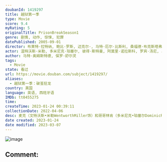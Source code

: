 ```yaml
---
doubanId: 1419297
title: 越狱第一季
type: Movie
score: 9.4
myRating: 5
originalTitle: PrisonBreakSeason1
genre: 剧情, 动作, 惊悚, 犯罪
datePublished: 2005-09-01
director: 布莱特·拉特纳, 鲍比·罗斯, 迈克尔·, 马特·厄尔·比斯利, 桑福德·布克斯塔弗, 德怀特·, 杰斯·亚历山大, undefined, 格雷格·艾坦尼斯, 凯文·霍克斯, 布拉德·特纳, 罗伯特·曼德尔, 弗雷德·格伯, 兰迪·奇斯克, 盖·费尔兰德, 塞尔吉奥·米米卡
actor: 温特沃斯·米勒, 多米尼克·珀塞尔, 彼得·斯特曼, 阿莫里·诺拉斯科, 罗宾·汤尼, 马歇尔·奥尔曼, 韦德·威廉姆斯, 迈克尔·拉帕波特, 罗伯特·克耐普, 莎拉·韦恩·卡丽丝, 乔迪·琳·欧基菲, undefined, undefined, undefined, 莫洛克·奥马里, undefined, 托德·特里, undefined, 斯科特·阿兰·史密斯, undefined, undefined, 马克斯·克里奇, undefined, 修戴利, 本杰明·贝尼特斯, undefined, undefined, 杰夫·卡希尔, 亚当·德尔·里奥, 卡洛斯·纳瓦罗, undefined, 保罗·安德斯坦, 霍莉·瓦兰丝, 比利·乔·马丁内斯, undefined, 马克·莫蒂尼, undefined, 卡莉·罗森博格, 乔·巴齐尔, undefined, undefined, undefined, 迈克尔·南弗里亚, undefined, 斯科特·杰埃克, 杰萨琳·吉尔西格, undefined, 布鲁诺·冈恩, 乔·范·斯莱克, undefined, 切尔西·罗斯, 迈克尔·加斯顿, 保罗·佩里, 约翰·比灵斯列, undefined, 余朝汉, 科布恩·格罗斯, undefined, 约瑟夫·斯科拉, 汤姆·麦克尔罗伊, 瑞贝卡·斯宾塞, 菲利普·爱德华·范·利尔, 罗南多·博伊斯, 阿什利·博彻, 海伦娜·科勒沃恩, 李·可可, undefined, 詹妮弗·琼·泰勒, undefined, undefined, 丹尼·麦卡蒂, 麦克·勃兰特, 蕾切尔·洛埃拉, 乔伊·霍萨, 玛莉·贝丝·菲舍尔, 丹尼·麦卡锡, 崔西·莱茨, 尼克·罗斯, 乔·米诺索, 瑞秋·塞雷达, undefined, 里斯·里奥斯, undefined, 多米尼克·培斯, 劳伦斯·瓦尔纳多, 迈克尔·, 辛希亚·卡耶·麦克威廉姆斯, 安东尼·约翰·邓尼森, 萨拉·贝克, undefined, undefined, 安德鲁·罗森博格, 乔·努内斯, 马特·德卡罗, 丹妮尔·坎贝尔, 杰奎琳·威廉姆斯, 约翰·裘德, 阿迪纳·波特, 阿尔·萨皮恩扎, 塞拉斯·威尔·米切尔, 阿贝尔·百色拉, undefined, 布鲁斯·, 迈克尔·库立兹, 米歇尔·佛贝丝, undefined, undefined, undefined, undefined, undefined, undefined, undefined, 克里斯·弗雷霍夫, 缪斯·沃森, 洛克蒙·邓巴, 斯黛西·霍尔, undefined, 布兰登·泰勒·罗素, 迪兰·明奈特, 罗伯托·桑切斯, undefined, .佩里, undefined, undefined, 肯尼斯·韦恩·布拉德利, undefined, undefined, undefined, undefined, 拉里·杰克·唐森, 毛里斯·里佩克, 普雷斯顿·詹姆斯·希利耶, 珍妮·克伦, undefined, undefined, undefined, undefined, 迈克尔·帕特里克·布林, 伊立沙·弗雷丁, undefined, undefined, 达里尔·考克斯, undefined, undefined, 戴维·杰, 凯斯·戴蒙德, 丹尼斯·, undefined, undefined, undefined, 李·雷赫曼, 卡蜜尔·古阿蒂, undefined, undefined, undefined, undefined, 布兰尼·霍甘, 塔特姆·尚客, 比利·史蒂文森, undefined, 豪威·约翰逊, 迈克·戈麦斯, undefined, 约翰尼·克鲁斯, 德雷克·安东尼, undefined, 约翰·图尔克, 米切尔·劳伦斯, 亚历克斯·丹尼尔斯, 克里斯蒂安·鲍曼, 克里斯·布鲁诺, 丹尼尔·, 约翰·赫德, undefined, 杰夫·帕克, 劳拉·韦德, undefined, undefined, 布拉德·弗莱彻, undefined, undefined, 肯尼·阿方索, 雷·奥斯汀, 戴尔·沃丁顿, 丹尼尔·罗斯, 迈克尔·斯托扬诺夫, 布兰顿·莫拉勒, 吉亚尼·罗素, 帕特丽夏·温迪, undefined, undefined, undefined, undefined, undefined, 杰德·马杰, 大卫·博恩, 库尔特·卡塞雷斯, 约翰·利斯特, 斯蒂夫·, 乔伊·奥格莱斯比, 狄安娜·杜纳甘, 杰瑞米·贝切拉, undefined, 斯泰西·基齐, 罗伯特·普拉尔戈, undefined, undefined, 艾德丽安·麦奎因, 安东尼·斯塔尔克, 莱恩·加里逊, 弗兰克·格里罗, undefined, undefined, 里奇蒙德·阿奎特, 伊恩·鲍汉, 克里斯蒂安·斯托特, undefined, 特拉维斯·威林厄姆, 马绍尔·曼尼什, undefined, undefined, 罗伯特·, 曼尼·鲁比奥, 布伦特·安德森, 克里斯·华纳, undefined, 塔拉·卡拉西安, 兰内特·弗吉特
author: 马特·奥姆斯特德, 保罗·舒尔灵
tags:
  - Movie
state: 看过
url: https://movie.douban.com/subject/1419297/
aliases:
  - 越狱第一季：破茧狂龙
country: 美国
language: 英语, 西班牙语
IMDb: tt0455275
time: 
createTime: 2023-01-24 00:39:11
collectionDate: 2022-04-06
desc: 麦克（文特沃斯•米勒WentworthMiller饰）和哥哥林肯（多米尼克•珀塞尔DominicPurcell饰）自从母亲去世、父亲失踪后就相依为命。林肯虽然是个街头混混，但他为了弟弟能顺...
date created: 2023-01-24
date modified: 2023-03-07
---
```


![image](p1422373182.jpg)

Comment:
---

